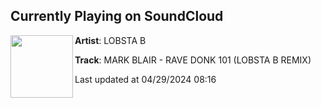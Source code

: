 ## Currently Playing on SoundCloud

[<img align="left" width="100" src="https://i1.sndcdn.com/artworks-ssgpXPn4TtKYI3g5-cFPYSQ-t500x500.jpg">](https://soundcloud.com/lobsta-b/mark-blair-rave-donk-101-lobsta-b-remix)

**Artist**: LOBSTA B 

**Track**: MARK BLAIR - RAVE DONK 101 (LOBSTA B REMIX)

Last updated at 04/29/2024 08:16
